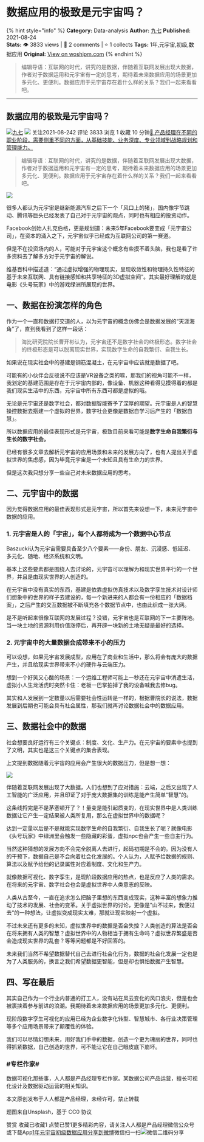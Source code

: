 # 数据应用的极致是元宇宙吗？
{% hint style="info" %}
**Category:** Data-analysis
**Author:** [九七](https://www.woshipm.com/u/1149002)
**Published:** 2021-08-24  
**Stats:** 👁️ 3833 views | 💬 2 comments | ⭐ 1 collects
**Tags:** 1年,元宇宙,初级,数据应用
**Original:** [View on woshipm.com](https://www.woshipm.com/data-analysis/5099457.html)
{% endhint %}
> 编辑导语：互联网的时代，讲究的是数据，伴随着互联网发展出现大数据，作者对于数据运用和元宇宙有一定的思考，期待着未来数据应用的场景更加多元化、更便利。数据应用于元宇宙存在着什么样的关系？我们一起来看看吧。

---

## 数据应用的极致是元宇宙吗？

[![](https://image.woshipm.com/wp-files/2021/07/xGWVKprR02jObP50eCoi.jpg!/both/72x72)](https://www.woshipm.com/u/1149002)[九七](https://www.woshipm.com/u/1149002) ![](https://static.woshipm.com/tag/1121_1@2x.png) 关注2021-08-242 评论 3833 浏览 1 收藏 10 分钟[🔗 产品经理在不同的职业阶段，需要侧重不同的方面，从基础技能、业务深度、专业领域到战略规划和管理能力。](https://ke.qidianla.com/courses/90pm)

> 编辑导语：互联网的时代，讲究的是数据，伴随着互联网发展出现大数据，作者对于数据运用和元宇宙有一定的思考，期待着未来数据应用的场景更加多元化、更便利。数据应用于元宇宙存在着什么样的关系？我们一起来看看吧。

![](https://image.yunyingpai.com/wp/2021/08/4Sb5mIagkqYoDo9Mvv3E.png)

很多人都认为元宇宙是继新能源汽车之后下一个「风口上的猪」，国内像字节跳动、腾讯等巨头已经发表了自己对于元宇宙的观点，同时也有相应的投资动作。

Facebook创始人扎克伯格，更是规划道：未来5年Facebook要变成「元宇宙公司」，在资本的涌入之下，元宇宙似乎已经成为互联网公司的第一赛道。

但是不在投资场内的人，可能对于元宇宙这个概念有些摸不着头脑，我也是看了许多资料去了解多方对于元宇宙的解说。

维基百科中描述道：“通过虚拟增强的物理现实，呈现收敛性和物理持久性特征的基于未来互联网、具有链接感知和共享特征的3D虚拟空间”。其实最好理解的就是电影《头号玩家》中的游戏绿洲所展现的世界。

## 一、数据在扮演怎样的角色

作为一个一直和数据打交道的人，以为元宇宙的概念仿佛会是数据发展的“天涯海角”了，直到我看到了这样一段话：

> 海比研究院院长曹开彬认为，元宇宙还不是数字社会的终极形态。数字社会的终极形态是可以脱离现实世界，实现数字生命的自我繁衍、自我生长。

如果说在现实社会中的基建是钢筋混凝土，在元宇宙中应该就是数据了吧。

可能有的小伙伴会反驳说不应该是VR设备之类的嘛，那我们的视角可能不一样，我划定的基建范围是存在于元宇宙内部的，像设备、机器这种看得见摸得着的都是我们现实生活中的东西，元宇宙中所有东西可都是虚拟的哦。

无论是元宇宙还是数字社会，都对数据智能寄予了深厚的期望。元宇宙是人的智慧操控数据去搭建一个虚拟的世界，数字社会更像是数据自学习后产生的「数据自慧」。

所以数据应用的最佳表现形式是元宇宙，极致目前来看可能是**数字生命自我繁衍与生长的数字社会。**

已经有很多文章去解析元宇宙的应用场景和未来的发展方向了，也有人提出关于虚拟世界的焦虑感，因为毕竟元宇宙是一个未知且具有生命力的世界。

但是这次我只想分享一些自己对未来数据应用的思考。

## 二、元宇宙中的数据

因为觉得数据应用的最佳表现形式是元宇宙，所以首先来设想一下，未来元宇宙中数据的应用。

### 1\. 元宇宙是人的「宇宙」，每个人都将成为一个数据中心节点

Baszucki认为元宇宙需要具备至少八个要素——身份、朋友、沉浸感、低延迟、多元化、随地、经济系统和文明。

基本上这些要素都是围绕人去讨论的，元宇宙可以理解为和现实世界平行的一个世界，并且是由现实世界的人创造的。

在元宇宙中没有真实的东西，基建是依靠虚拟仿真技术以及数字孪生技术对设计师们想象中的世界的样子去建设的，每一个新进来的人都会有一份相应的「数据档案」，之后产生的交互数据被不断填充各个数据节点中，也由此织成一张大网。

是不是听起来很像互联网的发展过程？没错，元宇宙也是互联网的下一主要阵地。当一块土地的资源利用价值涨停后，再开辟一块新的土地无疑是最好的选择。

### 2\. 元宇宙中的大量数据会成带来不小的压力

可以设想，如果元宇宙发展成型，应用在了商业和生活中，那么将会有庞大的数据产生，并且给现实世界带来不小的硬件与云端压力。

想到一个好笑又心酸的场景：一个运维工程师可能上一秒还在元宇宙中消遣生活，虚拟小人生龙活虎时突然卡住：老板一巴掌拍掉了我的设备喊我去修bug。

其实和人发展到一定数量以后需要社会性运转是一样的，根据曹院长的说法，数据发展到后期也可能会具有社会属性，那我们就再讨论数据社会中的数据应用。

## 三、数据社会中的数据

社会想要良好运行有三个关键点：制度、文化、生产力。在元宇宙的要素中也提到了文明，其实也是这三个关键点的集合表现。

上文提到数据随着元宇宙的应用会产生很大的数据压力，但是想一想：

![](https://image.woshipm.com/wp-files/2021/08/Vl7Kq5FSWh2ODg7kUiNs.png)

伴随着互联网发展出现了大数据，人们也想到了应对措施：云端，之后又出现了人工智能的广泛应用，并且印证了对于庞大数据集的训练是能产生简单“智慧”的。

这条线捋完是不是茅塞顿开了？！量变是能引起质变的，在现实世界中是人类训练数据让它产生一定结果被人类所复用，那么在虚拟世界中的数据呢？

达到一定量以后是不是就能实现数字生命的自我繁衍、自我生长了呢？就像电影《头号玩家》中绿洲里会触发一些隐藏的彩蛋，虚拟npc也会产生一些自主行为。

当然这种猜想的发展方向不会完全脱离人去进行，起码初期是不会的。因为没有人的干预下，数据自己是不会向着社会化发展的。个人认为，人赋予给数据的规则、算法以及赋予给他的记录属性对应着制度、文化和生产力。

就像数据可视化、数字孪生，是现阶段数据应用的热点，也是反应了人类的需求。在将来的元宇宙、数字社会也会是虚拟世界中人类意志的反映。

人类从古至今，一直在追求怎么把脑子里想的东西变成现实，这种丰富的想象力推动了技术的发展、社会的变革。关于虚拟世界的讨论，更像是”山不过来，我便过去“的一种想法，让虚拟变成现实太难，那就让现实映射一个虚拟。

不过未来还有更多的未知，虚拟世界中的数据是否会失控？人类创造的算法是否会在将来拥有人类的智慧？虚拟世界中的人物相当于拥有生命吗？虚拟世界繁盛是否会造成现实世界的乱套？等等问题都是不好回答的。

未来我们当然不希望数据替代自己去进行社会化行为，数据的社会化发展一定也是为了人类服务的，换言之我们希望数据更智能，但是却也惧怕数据产生智慧。

## 四、写在最后

其实自己作为一个行业内普通的打工人，没有站在风云变化的风口浪尖，但是也会被裹挟着参与前进的浪潮。我期待着未来数据应用的场景更加多元化、更便利。

现阶段数字孪生可视化的应用已经为企业数字化转型、智慧城市、各行业决策管理等多个应用场景带来了颠覆性的体验。

我们可以尽情幻想未来，用好我们手中的数据，创造一个更为瑰丽的世界，同时也得抓紧数据，自己创造的世界，可不能让它在自己眼皮底下崩坏。

### #专栏作家#

数据可视化那些事，人人都是产品经理专栏作家。某数据公司产品运营，擅长可视化设计及数据驱动运营的相关知识。

本文原创发布于人人都是产品经理，未经许可，禁止转载

题图来自Unsplash，基于 CC0 协议

赞赏 收藏已收藏1 点赞已赞1更多精彩内容，请关注人人都是产品经理微信公众号或下载App[1年](https://www.woshipm.com/tag/1%e5%b9%b4)[元宇宙](https://www.woshipm.com/tag/%e5%85%83%e5%ae%87%e5%ae%99)[初级](https://www.woshipm.com/tag/%e5%88%9d%e7%ba%a7)[数据应用](https://www.woshipm.com/tag/%e6%95%b0%e6%8d%ae%e5%ba%94%e7%94%a8)[分享到微博](https://service.weibo.com/share/share.php?appkey=2775287854&title=数据应用的极致是元宇宙吗？&url=https://www.woshipm.com/data-analysis/5099457.html&pic=https://image.yunyingpai.com/wp/2021/08/4Sb5mIagkqYoDo9Mvv3E.png)微信扫一扫![微信二维码](https://api.pwmqr.com/qrcode/create/?url=https://www.woshipm.com/data-analysis/5099457.html)分享